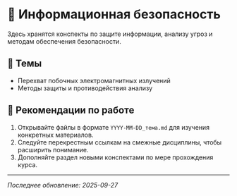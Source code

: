 # 🔐 Информационная безопасность

Здесь хранятся конспекты по защите информации, анализу угроз и методам обеспечения безопасности.

## 📑 Темы

- Перехват побочных электромагнитных излучений
- Методы защиты и противодействия анализу

## 🚀 Рекомендации по работе

1. Открывайте файлы в формате `YYYY-MM-DD_тема.md` для изучения конкретных материалов.
2. Следуйте перекрестным ссылкам на смежные дисциплины, чтобы расширить понимание.
3. Дополняйте раздел новыми конспектами по мере прохождения курса.

---

*Последнее обновление: 2025-09-27*

